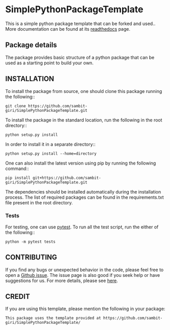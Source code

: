 # SimplePythonPackageTemplate

This is a simple python package template that can be forked and used.. More documentation can be found at its [readthedocs](https://SimplePythonPackageTemplate.readthedocs.io/) page.

## Package details

The package provides basic structure of a python package that can be used as a starting point to build your own.

## INSTALLATION

To install the package from source, one should clone this package running the following::

    git clone https://github.com/sambit-giri/SimplePythonPackageTemplate.git

To install the package in the standard location, run the following in the root directory::

    python setup.py install

In order to install it in a separate directory::

    python setup.py install --home=directory

One can also install the latest version using pip by running the following command::

    pip install git+https://github.com/sambit-giri/SimplePythonPackageTemplate.git

The dependencies should be installed automatically during the installation process. The list of required packages can be found in the requirements.txt file present in the root directory.

### Tests

For testing, one can use [pytest](https://docs.pytest.org/en/stable/). To run all the test script, run the either of the following::

    python -m pytest tests
    
## CONTRIBUTING

If you find any bugs or unexpected behavior in the code, please feel free to open a [Github issue](https://github.com/sambit-giri/SimplePythonPackageTemplate/issues). The issue page is also good if you seek help or have suggestions for us. For more details, please see [here](https://SimplePythonPackageTemplate.readthedocs.io/contributing.html).

## CREDIT

If you are using this template, please mention the following in your package:

    This package uses the template provided at https://github.com/sambit-giri/SimplePythonPackageTemplate/ 
    
